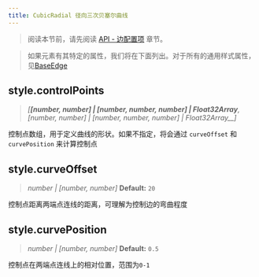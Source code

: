 ```yaml
---
title: CubicRadial 径向三次贝塞尔曲线
---
```


> 阅读本节前，请先阅读 [API - 边配置项](/api/elements/edges/base-edge) 章节。

> 如果元素有其特定的属性，我们将在下面列出。对于所有的通用样式属性，见[BaseEdge](./BaseEdge.zh.md)

## style.controlPoints

> _[**[number, number] \| [number, number, number] \| Float32Array**,_ _[number, number] \| [number, number, number] \| Float32Array\_\_]_

控制点数组，用于定义曲线的形状。如果不指定，将会通过 `curveOffset` 和 `curvePosition` 来计算控制点

## style.curveOffset

> _number \| [number, number]_ **Default:** `20`

控制点距离两端点连线的距离，可理解为控制边的弯曲程度

## style.curvePosition

> _number \| [number, number]_ **Default:** `0.5`

控制点在两端点连线上的相对位置，范围为`0-1`
